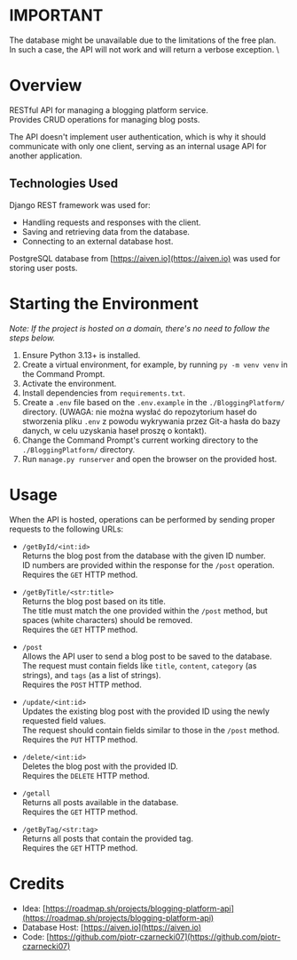 # IMPORTANT

The database might be unavailable due to the limitations of the free plan. \
In such a case, the API will not work and will return a verbose exception. \

# Overview

RESTful API for managing a blogging platform service.  
Provides CRUD operations for managing blog posts.  

The API doesn't implement user authentication, which is why it should communicate with only one client, serving as an internal usage API for another application.

## Technologies Used

Django REST framework was used for:
- Handling requests and responses with the client.
- Saving and retrieving data from the database.
- Connecting to an external database host.

PostgreSQL database from [https://aiven.io](https://aiven.io) was used for storing user posts.

# Starting the Environment

*Note: If the project is hosted on a domain, there's no need to follow the steps below.*

1. Ensure Python 3.13+ is installed.
2. Create a virtual environment, for example, by running `py -m venv venv` in the Command Prompt.
3. Activate the environment.
4. Install dependencies from `requirements.txt`.
5. Create a `.env` file based on the `.env.example` in the `./BloggingPlatform/` directory. (UWAGA: nie można wysłać do repozytorium haseł do stworzenia pliku `.env` z powodu wykrywania przez Git-a hasła do bazy danych, w celu uzyskania haseł proszę o kontakt).
6. Change the Command Prompt's current working directory to the `./BloggingPlatform/` directory.
7. Run `manage.py runserver` and open the browser on the provided host.

# Usage

When the API is hosted, operations can be performed by sending proper requests to the following URLs:

- `/getById/<int:id>`  
  Returns the blog post from the database with the given ID number.  
  ID numbers are provided within the response for the `/post` operation.  
  Requires the `GET` HTTP method.

- `/getByTitle/<str:title>`  
  Returns the blog post based on its title.  
  The title must match the one provided within the `/post` method, but spaces (white characters) should be removed.  
  Requires the `GET` HTTP method.

- `/post`  
  Allows the API user to send a blog post to be saved to the database.  
  The request must contain fields like `title`, `content`, `category` (as strings), and `tags` (as a list of strings).  
  Requires the `POST` HTTP method.

- `/update/<int:id>`  
  Updates the existing blog post with the provided ID using the newly requested field values.  
  The request should contain fields similar to those in the `/post` method.  
  Requires the `PUT` HTTP method.

- `/delete/<int:id>`  
  Deletes the blog post with the provided ID.  
  Requires the `DELETE` HTTP method.

- `/getall`  
  Returns all posts available in the database.  
  Requires the `GET` HTTP method.

- `/getByTag/<str:tag>`  
  Returns all posts that contain the provided tag.  
  Requires the `GET` HTTP method.

# Credits

- Idea: [https://roadmap.sh/projects/blogging-platform-api](https://roadmap.sh/projects/blogging-platform-api)  
- Database Host: [https://aiven.io](https://aiven.io)  
- Code: [https://github.com/piotr-czarnecki07](https://github.com/piotr-czarnecki07)
